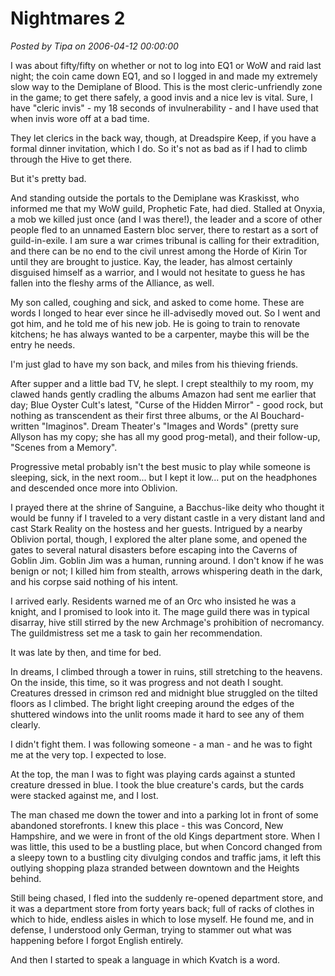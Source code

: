 # Nightmares 2

*Posted by Tipa on 2006-04-12 00:00:00*

I was about fifty/fifty on whether or not to log into EQ1 or WoW and raid last night; the coin came down EQ1, and so I logged in and made my extremely slow way to the Demiplane of Blood. This is the most cleric-unfriendly zone in the game; to get there safely, a good invis and a nice lev is vital. Sure, I have "cleric invis" - my 18 seconds of invulnerability - and I have used that when invis wore off at a bad time.

They let clerics in the back way, though, at Dreadspire Keep, if you have a formal dinner invitation, which I do. So it's not as bad as if I had to climb through the Hive to get there.

But it's pretty bad.

And standing outside the portals to the Demiplane was Kraskisst, who informed me that my WoW guild, Prophetic Fate, had died. Stalled at Onyxia, a mob we killed just once (and I was there!), the leader and a score of other people fled to an unnamed Eastern bloc server, there to restart as a sort of guild-in-exile. I am sure a war crimes tribunal is calling for their extradition, and there can be no end to the civil unrest among the Horde of Kirin Tor until they are brought to justice. Kay, the leader, has almost certainly disguised himself as a warrior, and I would not hesitate to guess he has fallen into the fleshy arms of the Alliance, as well.

My son called, coughing and sick, and asked to come home. These are words I longed to hear ever since he ill-advisedly moved out. So I went and got him, and he told me of his new job. He is going to train to renovate kitchens; he has always wanted to be a carpenter, maybe this will be the entry he needs.

I'm just glad to have my son back, and miles from his thieving friends.

After supper and a little bad TV, he slept. I crept stealthily to my room, my clawed hands gently cradling the albums Amazon had sent me earlier that day; Blue Oyster Cult's latest, "Curse of the Hidden Mirror" - good rock, but nothing as transcendent as their first three albums, or the Al Bouchard-written "Imaginos". Dream Theater's "Images and Words" (pretty sure Allyson has my copy; she has all my good prog-metal), and their follow-up, "Scenes from a Memory".

Progressive metal probably isn't the best music to play while someone is sleeping, sick, in the next room... but I kept it low... put on the headphones and descended once more into Oblivion.

I prayed there at the shrine of Sanguine, a Bacchus-like deity who thought it would be funny if I traveled to a very distant castle in a very distant land and cast Stark Reality on the hostess and her guests. Intrigued by a nearby Oblivion portal, though, I explored the alter plane some, and opened the gates to several natural disasters before escaping into the Caverns of Goblin Jim. Goblin Jim was a human, running around. I don't know if he was benign or not; I killed him from stealth, arrows whispering death in the dark, and his corpse said nothing of his intent.

I arrived early. Residents warned me of an Orc who insisted he was a knight, and I promised to look into it. The mage guild there was in typical disarray, hive still stirred by the new Archmage's prohibition of necromancy. The guildmistress set me a task to gain her recommendation.

It was late by then, and time for bed.

In dreams, I climbed through a tower in ruins, still stretching to the heavens. On the inside, this time, so it was progress and not death I sought. Creatures dressed in crimson red and midnight blue struggled on the tilted floors as I climbed. The bright light creeping around the edges of the shuttered windows into the unlit rooms made it hard to see any of them clearly.

I didn't fight them. I was following someone - a man - and he was to fight me at the very top. I expected to lose.

At the top, the man I was to fight was playing cards against a stunted creature dressed in blue. I took the blue creature's cards, but the cards were stacked against me, and I lost.

The man chased me down the tower and into a parking lot in front of some abandoned storefronts. I knew this place - this was Concord, New Hampshire, and we were in front of the old Kings department store. When I was little, this used to be a bustling place, but when Concord changed from a sleepy town to a bustling city divulging condos and traffic jams, it left this outlying shopping plaza stranded between downtown and the Heights behind.

Still being chased, I fled into the suddenly re-opened department store, and it was a department store from forty years back; full of racks of clothes in which to hide, endless aisles in which to lose myself. He found me, and in defense, I understood only German, trying to stammer out what was happening before I forgot English entirely.

And then I started to speak a language in which Kvatch is a word.
